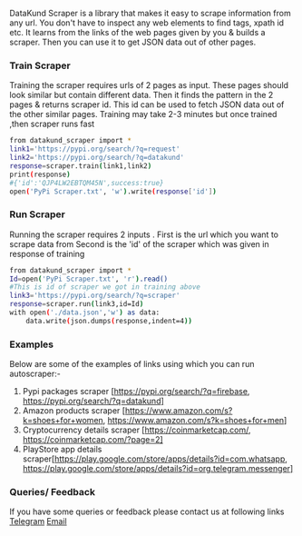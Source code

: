 DataKund Scraper is a library that makes it easy to scrape information from any url. You don't have to inspect any web elements to find tags, xpath id etc.
It learns from the links of the web pages given by you & builds a scraper. Then you can use it to get JSON data out of other pages.

### Train Scraper
Training the scraper requires urls of 2 pages as input.
These pages should look similar but contain different data.
Then it finds the pattern in the 2 pages & returns scraper id.
This id can be used to fetch JSON data out of the other similar pages.
Training may take 2-3 minutes but once trained ,then scraper runs fast
```sh
from datakund_scraper import *
link1='https://pypi.org/search/?q=request'
link2='https://pypi.org/search/?q=datakund'
response=scraper.train(link1,link2)
print(response)
#{'id':'QJP4LW2EBTQM45N',success:true}
open('PyPi Scraper.txt', 'w').write(response['id'])
```


### Run Scraper
Running the scraper requires 2 inputs .
First is the url which you want to scrape data from
Second is the 'id' of the scraper which was given in response of training
```sh
from datakund_scraper import *
Id=open('PyPi Scraper.txt', 'r').read()
#This is id of scraper we got in training above
link3='https://pypi.org/search/?q=scraper'
response=scraper.run(link3,id=Id)
with open('./data.json','w') as data:
	data.write(json.dumps(response,indent=4))
```

### Examples
Below are some of the examples of links using which you can run autoscraper:-
1. Pypi packages scraper [https://pypi.org/search/?q=firebase, https://pypi.org/search/?q=datakund]
2. Amazon products scraper [https://www.amazon.com/s?k=shoes+for+women, https://www.amazon.com/s?k=shoes+for+men]
3. Cryptocurrency details scraper [https://coinmarketcap.com/, https://coinmarketcap.com/?page=2]
4. PlayStore app details scraper[https://play.google.com/store/apps/details?id=com.whatsapp, https://play.google.com/store/apps/details?id=org.telegram.messenger]

### Queries/ Feedback
If you have some queries or feedback please contact us at following links
[Telegram](https://t.me/datakund)
[Email](abhishek@datakund.com)